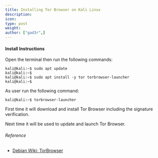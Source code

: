 ```yaml
---
title: Installing Tor Browser on Kali Linux
description:
icon:
type: post
weight:
author: ["gad3r",]
---
```


#### Install Instructions

Open the terminal then run the following commands:

```console
kali@kali:~$ sudo apt update
kali@kali:~$
kali@kali:~$ sudo apt install -y tor torbrowser-launcher
kali@kali:~$
```

As user run the following command:

```console
kali@kali:~$ torbrowser-launcher
```

First time it will download and install Tor Browser including the signature verification.

Next time it will be used to update and launch Tor Browser.

###### Reference

- [Debian Wiki: TorBrowser](https://wiki.debian.org/TorBrowser)
